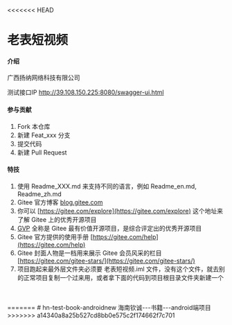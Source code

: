 <<<<<<< HEAD
# 老表短视频

#### 介绍
广西扬纳网络科技有限公司

测试接口IP http://39.108.150.225:8080/swagger-ui.html

#### 参与贡献

1.  Fork 本仓库
2.  新建 Feat_xxx 分支
3.  提交代码
4.  新建 Pull Request

#### 特技

1.  使用 Readme\_XXX.md 来支持不同的语言，例如 Readme\_en.md, Readme\_zh.md
2.  Gitee 官方博客 [blog.gitee.com](https://blog.gitee.com)
3.  你可以 [https://gitee.com/explore](https://gitee.com/explore) 这个地址来了解 Gitee 上的优秀开源项目
4.  [GVP](https://gitee.com/gvp) 全称是 Gitee 最有价值开源项目，是综合评定出的优秀开源项目
5.  Gitee 官方提供的使用手册 [https://gitee.com/help](https://gitee.com/help)
6.  Gitee 封面人物是一档用来展示 Gitee 会员风采的栏目 [https://gitee.com/gitee-stars/](https://gitee.com/gitee-stars/)
7.  项目跑起来最外层文件夹必须要 老表短视频.iml 文件，没有这个文件，就去别的正常项目复制一个过来用，或者拿下面的代码到项目根目录文件夹新建一个
<?xml version="1.0" encoding="UTF-8"?>
<module external.linked.project.id="老表短视频" external.linked.project.path="$MODULE_DIR$" external.root.project.path="$MODULE_DIR$" external.system.id="GRADLE" type="JAVA_MODULE" version="4">
  <component name="FacetManager">
    <facet type="java-gradle" name="Java-Gradle">
      <configuration>
        <option name="BUILD_FOLDER_PATH" value="$MODULE_DIR$/build" />
        <option name="BUILDABLE" value="false" />
      </configuration>
    </facet>
  </component>
  <component name="NewModuleRootManager" LANGUAGE_LEVEL="JDK_1_7" inherit-compiler-output="true">
    <exclude-output />
    <content url="file://$MODULE_DIR$">
      <excludeFolder url="file://$MODULE_DIR$/.gradle" />
    </content>
    <orderEntry type="inheritedJdk" />
    <orderEntry type="sourceFolder" forTests="false" />
  </component>
</module>
=======
# hn-test-book-androidnew
海南钦诚---书籍---android端项目
>>>>>>> a14340a8a25b527cd8bb0e575c2f174662f7c701
